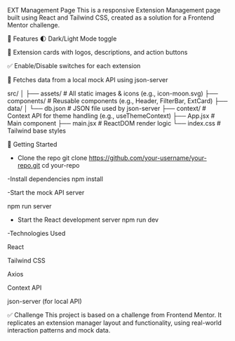 EXT Management Page
This is a responsive Extension Management page built using React and Tailwind CSS, created as a solution for a Frontend Mentor challenge.

🔧 Features
🌓 Dark/Light Mode toggle

🧩 Extension cards with logos, descriptions, and action buttons

✅ Enable/Disable switches for each extension

🔄 Fetches data from a local mock API using json-server

src/
│
├── assets/         # All static images & icons (e.g., icon-moon.svg)
├── components/     # Reusable components (e.g., Header, FilterBar, ExtCard)
├── data/
│   └── db.json     # JSON file used by json-server
├── context/        # Context API for theme handling (e.g., useThemeContext)
├── App.jsx         # Main component
├── main.jsx        # ReactDOM render logic
└── index.css       # Tailwind base styles

🚀 Getting Started
 - Clone the repo
git clone https://github.com/your-username/your-repo.git
cd your-repo

-Install dependencies
npm install

-Start the mock API server

npm run server

- Start the React development server
npm run dev


-Technologies Used

React

Tailwind CSS

Axios

Context API

json-server (for local API)

✅ Challenge
This project is based on a challenge from Frontend Mentor. It replicates an extension manager layout and functionality, using real-world interaction patterns and mock data.


